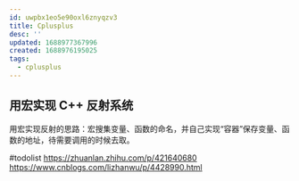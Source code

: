 ```yaml
---
id: uwpbx1eo5e90oxl6znyqzv3
title: Cplusplus
desc: ''
updated: 1688977367996
created: 1688976195025
tags:
  - cplusplus
---
```


## 用宏实现 C++ 反射系统

用宏实现反射的思路：宏搜集变量、函数的命名，并自己实现“容器”保存变量、函数的地址，待需要调用的时候去取。

#todolist
https://zhuanlan.zhihu.com/p/421640680
https://www.cnblogs.com/lizhanwu/p/4428990.html
